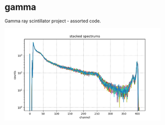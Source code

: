 # gamma
Gamma ray scintillator project - assorted code.

![spectrum plots](https://github.com/jbeale1/gamma/blob/main/Spectrums-1.png)
